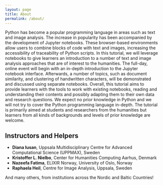```yaml
---
layout: page
title: About
permalink: /about/
---
```


Python has become a popular programming language in areas such as text and image analysis. The increase in popularity has been accompanied by the development of Jupyter notebooks. These browser-based environments allow users to combine blocks of code with text and images, increasing the accessibility of traceability of Python scripts.
In this tutorial, we will leverage notebooks to give learners an introduction to a number of text and image analysis approaches that are of interest to the humanities. The full-day, online event will begin with an in-depth introduction to the Jupyter notebook interface. Afterwards, a number of topics, such as document similarity, and clustering of handwritten characters, will be demonstrated and discussed using separate notebooks.
Overall, this tutorial aims to provide learners with the tools to work with existing notebooks, reading and understanding their contents and possibly adapting them to their own data and research questions. We expect no prior knowledge in Python and we will not try to cover the Python programming language in-depth. The tutorial is primarily aimed at students and researchers from the humanities but learners from all kinds of backgrounds and levels of prior knowledge are welcome.


## Instructors and Helpers

- **Diana Iusan**, Uppsala Multidisciplinary Centre for Advanced Computational Science (UPPMAX), Sweden
- **Kristoffer L. Nielbo**, Center for Humanities Computing Aarhus, Denmark
- **Nazeefa Fatima**, ELIXIR Norway, University of Oslo, Norway
- **Raphaela Heil**, Centre for Image Analysis, Uppsala, Sweden

And many others, from institutions across the Nordic and Baltic Countries! 
